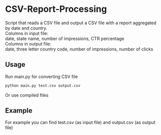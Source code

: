 # CSV-Report-Processing

Script that reads a CSV file and output a CSV file with a report aggregated by date and
country.  
Columns in input file:  
date, state name, number of impressions, CTR percentage  
Columns in output file:  
date, three letter country code, number of impressions, number of clicks
## Usage
 Run main.py for converting CSV file
 
 ```bash
 python main.py test.csv output.csv
 ```
 
 Or use compiled files 
 
## Example 
   For example you can find test.csv (as input file) and output.csv (as output file) 

